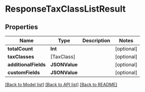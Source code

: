 # ResponseTaxClassListResult

## Properties
Name | Type | Description | Notes
------------ | ------------- | ------------- | -------------
**totalCount** | **Int** |  | [optional] 
**taxClasses** | [TaxClass] |  | [optional] 
**additionalFields** | **JSONValue** |  | [optional] 
**customFields** | **JSONValue** |  | [optional] 

[[Back to Model list]](../README.md#documentation-for-models) [[Back to API list]](../README.md#documentation-for-api-endpoints) [[Back to README]](../README.md)


